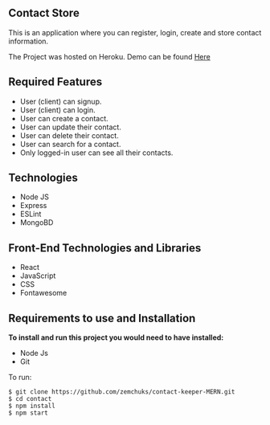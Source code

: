 ## Contact Store

This is an application where you can register, login, create and store contact information.

The Project was hosted on Heroku. 
Demo can be found [Here](https://gentle-waters-77639.herokuapp.com/landing)

## Required Features

- User (client) can signup.
- User (client) can login.
- User can create a contact.
- User can update their contact.
- User can delete their contact.
- User can search for a contact.
- Only logged-in user can see all their contacts.

## Technologies 

- Node JS
- Express
- ESLint
- MongoBD
## Front-End Technologies and Libraries
- React
- JavaScript
- CSS
- Fontawesome

## Requirements to use and Installation
**To install and run this project you would need to have installed:**
- Node Js
- Git

To run:
```
$ git clone https://github.com/zemchuks/contact-keeper-MERN.git
$ cd contact
$ npm install
$ npm start